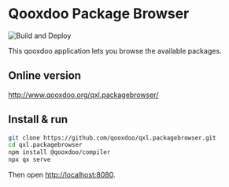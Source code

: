 # Qooxdoo Package Browser

![Build and Deploy](https://github.com/qooxdoo/qxl.packagebrowser/workflows/Build%20and%20Deploy/badge.svg)

This qooxdoo application lets you browse the available packages.

## Online version

http://www.qooxdoo.org/qxl.packagebrowser/ 

## Install & run

```bash
git clone https://github.com/qooxdoo/qxl.packagebrowser.git
cd qxl.packagebrowser
npm install @qooxdoo/compiler
npx qx serve
```

Then open [http://localhost:8080](http://localhost:8080).
